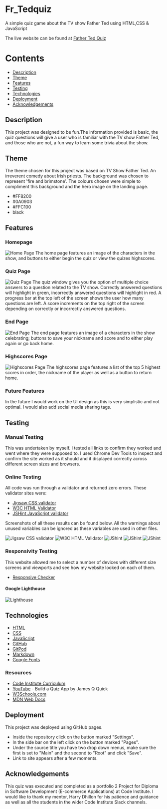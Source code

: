 # Fr_Tedquiz
A simple quiz game about the TV show Father Ted using HTML,CSS &amp; JavaScript

The live website can be found at [Father Ted Quiz](https://fimcmahon.github.io/Fr_Tedquiz/)

# Contents

* [Description](https://github.com/FiMcMahon/Fr_Tedquiz/blob/c38d384d6b4210a99d68bb37094e2943f7670de1/README.md#L17)
* [Theme](https://github.com/FiMcMahon/Fr_Tedquiz/blob/main/README.md#L21)
* [Features](https://github.com/FiMcMahon/Fr_Tedquiz/blob/main/README.md#L29)
* [Testing](https://github.com/FiMcMahon/Fr_Tedquiz/blob/main/README.md#L55)
* [Technologies](https://github.com/FiMcMahon/Fr_Tedquiz/blob/main/README.md#L82)
* [Deployment](https://github.com/FiMcMahon/Fr_Tedquiz/blob/main/README.md#L98)
* [Acknowledgements](https://github.com/FiMcMahon/Fr_Tedquiz/blob/main/README.md#L105)


## Description
This project was designed to be fun.The information provided is basic, the quiz questions will give a user who is familiar with the TV show Father Ted, and those who are not, a fun way to learn some trivia about the show.

## Theme
The theme chosen for this project was based on TV Show Father Ted. An irreverent comedy about Irish priests. The background was chosen to represent 'fire and brimstone'. The colours chosen were simple to compliment this background and the hero image on the landing page.

* #FF8200
* #0A0903
* #FFC100
* black

## Features

### Homepage

![Home Page](assets/readme_images/quiz_homepage.PNG)
The home page features an image of the characters in the show, and buttons to either begin the quiz or view the quizes highscores.

### Quiz Page

![Quiz Page](assets/readme_images/quizpage.PNG)
The quiz window gives you the option of multiple choice answers to a question related to the TV show. Correctly answered questions will highlight in green, incorrectly answered questions will highlight in red. A progress bar at the top left of the screen shows the user how many questions are left. A score increments on the top right of the screen depending on correctly or incorrectly answered questions.

### End Page

![End Page](assets/readme_images/endpage.PNG)
The end page features an image of a characters in the show celebrating; buttons to save your nickname and score and to either play again or go back home.

### Highscores Page 

![Highscores Page](assets/readme_images/highscores.PNG)
The highscores page features a list of the top 5 highest scores in order, the nickname of the player as well as a button to return home.

### Future Features 
In the future I would work on the UI design as this is very simplistic and not optimal.
I would also add social media sharing tags.

## Testing

### Manual Testing
This was undertaken by myself. I tested all links to confirm they worked and went where they were supposed to. I used Chrome Dev Tools to inspect and confirm the site worked as it should and it displayed correctly across different screen sizes and browsers.

### Online Testing
All code was run through a validator and returned zero errors. These validator sites were:
* [Jigsaw CSS validator](https://jigsaw.w3.org/css-validator/#validate_by_uri)
* [W3C HTML Validator](https://validator.w3.org/)
* [JSHint JavaScript validator](https://jshint.com/)

Screenshots of all these results can be found below. All the warnings about unused variables can be ignored as these variables are used in other files.

![Jigsaw CSS validator](/assets/readme_images/W3cssvalidator.PNG)
![W3C HTML Validator](/assets/readme_images/W3C_html_validator.PNG)
![JShint](/assets/readme_images/endjs.PNG) 
![JShint](/assets/readme_images/gamejs.PNG)
![JShint](/assets/readme_images/highscoresjs.PNG)

### Responsivity Testing
This website allowed me to select a number of devices with different size screens and viewports and see how my website looked on each of them.
* [Responsive Checker](https://responsivechecker.net/responsive)

#### Google Lighthouse
![Lighthouse](/assets/readme_images/lighthouse.PNG)

## Technologies

* [HTML](https://devdocs.io/html/)
* [CSS](https://www.w3.org/Style/CSS/Overview.en.html)
* [JavaScript](https://developer.mozilla.org/en-US/docs/Web/javascript)
* [GitHub](https://github.com/)
* [GitPod](https://www.gitpod.io/docs/)
* [Markdown](https://markdown-guide.readthedocs.io/en/latest/)
* [Google Fonts](https://fonts.google.com/)

### Resources
* [Code Institute Curriculum](https://codeinstitute.net/)
* [YouTube](https://www.youtube.com/watch?v=u98ROZjBWy8) - Build a Quiz App by James Q Quick
* [W3Schools.com](https://www.w3schools.com/)
* [MDN Web Docs](https://developer.mozilla.org/en-US/)
 
## Deployment

This project was deployed using GitHub pages.
* Inside the repository click on the button marked "Settings".
* In the side bar on the left click on the button marked "Pages".
* Under the source title you have two drop down menus, make sure the first is set to "Main" and the second to "Root" and click "Save".
* Link to site appears after a few moments. 

## Acknowledgements

This quiz was executed and completed as a portfolio 2 Project for Diploma in Software Development (E-commerce Applications) at Code Institute. I would like to thank my mentor, Harry Dhillon for his patience and guidance as well as all the students in the wider Code Institute Slack channels.


